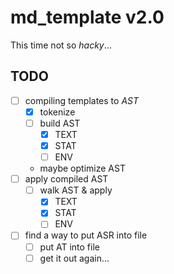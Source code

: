 # md_template v2.0
This time not so *hacky*...

## TODO
* [ ] compiling templates to *AST*
    - [x] tokenize
    - [ ] build AST
        * [x] TEXT
        * [x] STAT
        * [ ] ENV
    - maybe optimize AST
* [ ] apply compiled AST
    - [ ] walk AST & apply
        * [x] TEXT
        * [x] STAT
        * [ ] ENV
* [ ] find a way to put ASR into file
    - [ ] put AT into file
    - [ ] get it out again...